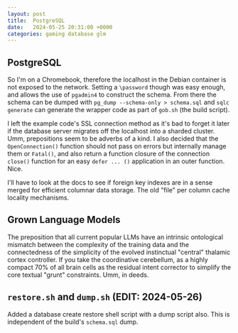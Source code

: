 ```yaml
---
layout: post
title:  PostgreSQL
date:   2024-05-25 20:31:00 +0000
categories: gaming database glm
---
```

## PostgreSQL
So I'm on a Chromebook, therefore the localhost in the Debian container is not exposed to the network. Setting a `\password` though was easy enough, and allows the use of `pgadmin4` to construct the schema. From there the schema can be dumped with `pg_dump --schema-only > schema.sql` and `sqlc generate` can generate the wrapper code as part of `gob.sh` (the build script).

I left the example code's SSL connection method as it's bad to forget it later if the database server migrates off the localhost into a sharded cluster. Umm, prepositions seem to be adverbs of a kind. I also decided that the `OpenConnection()` function should not pass on errors but internally manage them or `Fatal()`, and also return a function closure of the connection `close()` function for an easy `defer ... ()` application in an outer function. Nice.

I'll have to look at the docs to see if foreign key indexes are in a sense merged for efficient columnar data storage. The old "file" per column cache locality mechanisms.

## Grown Language Models
The preposition that all current popular LLMs have an intrinsic ontological mismatch between the complexity of the training data and the connectedness of the simplicity of the evolved instinctual "central" thalamic cortex controller. If you take the coordinative cerebellum, as a highly compact 70% of all brain cells as the residual intent corrector to simplify the core textual "grunt" constraints. Umm, in deeds.

## `restore.sh` and `dump.sh` (EDIT: 2024-05-26)
Added a database create restore shell script with a dump script also. This is independent of the build's `schema.sql` dump.